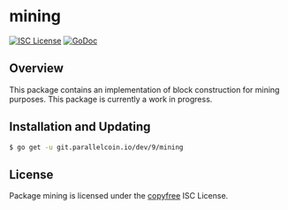 # mining

[![ISC License](http://img.shields.io/badge/license-ISC-blue.svg)](http://copyfree.org)
[![GoDoc](https://img.shields.io/badge/godoc-reference-blue.svg)](http://godoc.org/git.parallelcoin.io/dev/9/mining)

## Overview

This package contains an implementation of block construction for mining purposes. This package is currently a work in progress.

## Installation and Updating

```bash
$ go get -u git.parallelcoin.io/dev/9/mining
```

## License

Package mining is licensed under the [copyfree](http://copyfree.org) ISC License.
